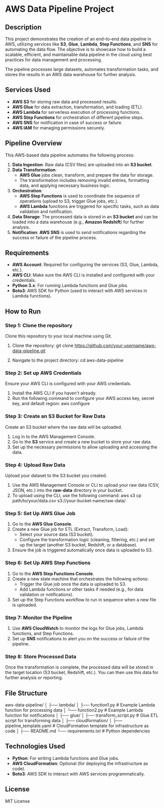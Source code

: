 # AWS Data Pipeline Project

## Description

This project demonstrates the creation of an end-to-end data pipeline in AWS, utilizing services like **S3**, **Glue**, **Lambda**, **Step Functions**, and **SNS** for automating the data flow. The objective is to showcase how to build a scalable, efficient, and maintainable data pipeline in the cloud using best practices for data management and processing.

The pipeline processes large datasets, automates transformation tasks, and stores the results in an AWS data warehouse for further analysis.

## Services Used
- **AWS S3** for storing raw data and processed results.
- **AWS Glue** for data extraction, transformation, and loading (ETL).
- **AWS Lambda** for serverless execution of processing functions.
- **AWS Step Functions** for orchestration of different pipeline steps.
- **AWS SNS** for notification in case of success or failure.
- **AWS IAM** for managing permissions securely.

## Pipeline Overview

This AWS-based data pipeline automates the following process:

1. **Data Ingestion**: Raw data (CSV files) are uploaded into an **S3 bucket**.
2. **Data Transformation**: 
    - **AWS Glue** jobs clean, transform, and prepare the data for storage. 
    - The transformation includes removing invalid entries, formatting data, and applying necessary business logic.
3. **Orchestration**:
    - **AWS Step Functions** is used to coordinate the sequence of operations (upload to S3, trigger Glue jobs, etc.).
    - **AWS Lambda** functions are triggered for specific tasks, such as data validation and notification.
4. **Data Storage**: The processed data is stored in an **S3 bucket** and can be loaded into a data warehouse (e.g., **Amazon Redshift**) for further analysis.
5. **Notification**: **AWS SNS** is used to send notifications regarding the success or failure of the pipeline process.

## Requirements

- **AWS Account**: Required for configuring the services (S3, Glue, Lambda, etc.).
- **AWS CLI**: Make sure the AWS CLI is installed and configured with your credentials.
- **Python 3.x**: For running Lambda functions and Glue jobs.
- **Boto3**: AWS SDK for Python (used to interact with AWS services in Lambda functions).

## How to Run

### Step 1: Clone the repository

Clone this repository to your local machine using Git.

1. Clone the repository:
   git clone https://github.com/your-username/aws-data-pipeline.git

2. Navigate to the project directory:
   cd aws-data-pipeline

### Step 2: Set up AWS Credentials

Ensure your AWS CLI is configured with your AWS credentials.

1. Install the AWS CLI if you haven't already.
2. Run the following command to configure your AWS access key, secret key, and default region:
   aws configure

### Step 3: Create an S3 Bucket for Raw Data

Create an S3 bucket where the raw data will be uploaded.

1. Log in to the AWS Management Console.
2. Go to the **S3** service and create a new bucket to store your raw data.
3. Set up the necessary permissions to allow uploading and accessing the data.

### Step 4: Upload Raw Data

Upload your dataset to the S3 bucket you created.

1. Use the AWS Management Console or CLI to upload your raw data (CSV, JSON, etc.) into the **raw-data** directory in your bucket.
2. To upload using the CLI, use the following command:
   aws s3 cp path/to/your/data.csv s3://your-bucket-name/raw-data/

### Step 5: Set Up AWS Glue Job

1. Go to the **AWS Glue Console**.
2. Create a new Glue job for ETL (Extract, Transform, Load):
   - Select your source data (S3 bucket).
   - Configure the transformation logic (cleaning, filtering, etc.) and set up the target (another S3 bucket, Redshift, or a database).
3. Ensure the job is triggered automatically once data is uploaded to S3.

### Step 6: Set Up AWS Step Functions

1. Go to the **AWS Step Functions Console**.
2. Create a new state machine that orchestrates the following actions:
   - Trigger the Glue job once the data is uploaded to S3.
   - Add Lambda functions or other tasks if needed (e.g., for data validation or notifications).
3. Set up the Step Functions workflow to run in sequence when a new file is uploaded.

### Step 7: Monitor the Pipeline

1. Use **AWS CloudWatch** to monitor the logs for Glue jobs, Lambda functions, and Step Functions.
2. Set up **SNS** notifications to alert you on the success or failure of the pipeline.

### Step 8: Store Processed Data

Once the transformation is complete, the processed data will be stored in the target location (S3 bucket, Redshift, etc.). You can then use this data for further analysis or reporting.


## File Structure

aws-data-pipeline/ │ ├── lambda/ │ ├── function1.py # Example Lambda function for processing data │ └── function2.py # Example Lambda function for notifications │ ├── glue/ │ ├── transform_script.py # Glue ETL script for transforming data │ ├── cloudformation/ │ ├── pipeline_template.yaml # CloudFormation template for infrastructure as code │ ├── README.md └── requirements.txt # Python dependencies


## Technologies Used
- **Python**: For writing Lambda functions and Glue jobs.
- **AWS CloudFormation**: Optional (for deploying the infrastructure as code).
- **Boto3**: AWS SDK to interact with AWS services programmatically.

## License

MIT License

